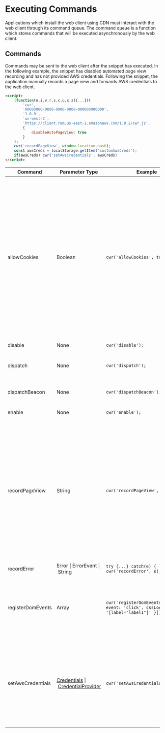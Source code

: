 # Executing Commands

Applications which install the web client using CDN must interact with the web client through its command queue. The command queue is a function which stores commands that will be executed asynchronously by the web client.

## Commands

Commands may be sent to the web client after the snippet has executed. In the following example, the snippet has disabled automated page view recording and has not provided AWS credentials. Following the snippet, the application manually records a page view and forwards AWS credentials to the web client.
```html
<script>
    (function(n,i,v,r,s,c,u,x,z){...})(
        'cwr',
        '00000000-0000-0000-0000-000000000000',
        '1.0.0',
        'us-west-2',
        'https://client.rum.us-east-1.amazonaws.com/1.0.2/cwr.js',
        {
            disableAutoPageView: true
        }
    );
    cwr('recordPageView', window.location.hash);
    const awsCreds = localStorage.getItem('customAwsCreds');
    if(awsCreds) cwr('setAwsCredentials', awsCreds)
</script>
```

| Command | Parameter Type | Example <div style="width:265px"></div> | Description |
| --- | --- | --- | --- |
| allowCookies | Boolean | `cwr('allowCookies', true);` | Enable the web client to set and read two cookies: a session cookie named `cwr_s` and a user cookie named `cwr_u`.<br/><br/>`cwr_s` stores session data including an anonymous session ID (uuid v4) created by the web client. This allows CloudWatch RUM to compute sessionized metrics like errors per session.<br/><br/>`cwr_u` stores an anonymous user ID (uuid v4) created by the web client. This allows CloudWatch RUM to count return visitors.<br/><br/>`true`: the web client will use cookies<br/>`false`: the web client will not use cookies
| disable | None | `cwr('disable');` | Stop recording and dispatching RUM events.
| dispatch | None | `cwr('dispatch');` | Flush RUM events from the cache and dispatch them to CloudWatch RUM using [`fetch`](https://developer.mozilla.org/en-US/docs/Web/API/Fetch_API). 
| dispatchBeacon | None | `cwr('dispatchBeacon');` | Flush RUM events from the cache and dispatch them to CloudWatch RUM using [`sendBeacon`](https://developer.mozilla.org/en-US/docs/Web/API/Beacon_API). 
| enable | None | `cwr('enable');` | Start recording and dispatching RUM events.
| recordPageView | String | `cwr('recordPageView', '/home');` | Record a page view event.<br/><br/>By default, the web client records page views when (1) the page first loads and (2) the browser's [history API](https://developer.mozilla.org/en-US/docs/Web/API/History_API) is called. The page ID is `window.location.pathname`.<br/><br/>In some cases, the web client's instrumentation will not record the desired page ID. In this case, the web client's page view automation must be disabled using the `disableAutoPageView` configuration, and the application must be instrumented to record page views using this command.
| recordError | Error \|&nbsp;ErrorEvent \|&nbsp;String | `try {...} catch(e) { cwr('recordError', e); }` | Record a caught error.
| registerDomEvents | Array | `cwr('registerDomEvents', [{ event: 'click', cssLocator: '[label="label1"]' }]);` | Register target DOM events to record. The target DOM events will be added to existing target DOM events. The parameter type is equivalent to the `events` property type of the [interaction telemetry configuration](https://github.com/aws-observability/aws-rum-web/blob/main/docs/cdn_installation.md#interaction).
| setAwsCredentials | [Credentials](https://docs.aws.amazon.com/AWSJavaScriptSDK/latest/AWS/Credentials.html) \|&nbsp;[CredentialProvider](https://www.npmjs.com/package/@aws-sdk/credential-providers) | `cwr('setAwsCredentials', cred);` | Forward AWS credentials to the web client. The web client requires AWS credentials with permission to call the `PutRumEvents` API. If you have not set `identityPoolId` and `guestRoleArn` in the web client configuration, you must forward AWS credentials to the web client using this command.
